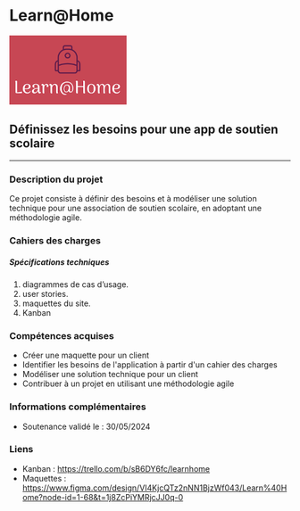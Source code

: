 # Learn@Home
![Image](logo.png)

## Définissez les besoins pour une app de soutien scolaire
------------
### Description du projet
Ce projet consiste à définir des besoins et à modéliser une solution technique pour une association de soutien scolaire, en adoptant une méthodologie agile.

### Cahiers des charges
##### Spécifications techniques
1. diagrammes de cas d’usage.
2. user stories.
3. maquettes du site.
4. Kanban

### Compétences acquises
- Créer une maquette pour un client
- Identifier les besoins de l'application à partir d'un cahier des charges
- Modéliser une solution technique pour un client
- Contribuer à un projet en utilisant une méthodologie agile

### Informations complémentaires
- Soutenance validé le : 30/05/2024

### Liens
- Kanban : https://trello.com/b/sB6DY6fc/learnhome
- Maquettes : https://www.figma.com/design/VI4KjcQTz2nNN1BjzWf043/Learn%40Home?node-id=1-68&t=1j8ZcPiYMRjcJJ0q-0